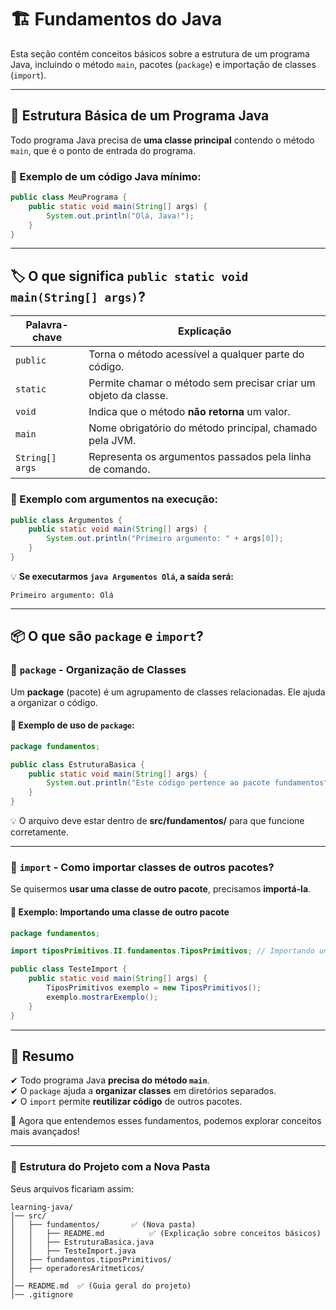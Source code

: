 # 🏗️ Fundamentos do Java

Esta seção contém conceitos básicos sobre a estrutura de um programa Java, incluindo o método `main`, pacotes (`package`) e importação de classes (`import`).

---

## 📌 Estrutura Básica de um Programa Java

Todo programa Java precisa de **uma classe principal** contendo o método `main`, que é o ponto de entrada do programa.

### 🔹 Exemplo de um código Java mínimo:
```java
public class MeuPrograma {
    public static void main(String[] args) {
        System.out.println("Olá, Java!");
    }
}
```

---

## 🏷️ O que significa `public static void main(String[] args)`?

| Palavra-chave | Explicação |
|--------------|-----------|
| `public` | Torna o método acessível a qualquer parte do código. |
| `static` | Permite chamar o método sem precisar criar um objeto da classe. |
| `void` | Indica que o método **não retorna** um valor. |
| `main` | Nome obrigatório do método principal, chamado pela JVM. |
| `String[] args` | Representa os argumentos passados pela linha de comando. |

### 🔹 Exemplo com argumentos na execução:
```java
public class Argumentos {
    public static void main(String[] args) {
        System.out.println("Primeiro argumento: " + args[0]);
    }
}
```
💡 **Se executarmos `java Argumentos Olá`, a saída será:**
```
Primeiro argumento: Olá
```

---

## 📦 O que são `package` e `import`?

### 🔹 **`package` - Organização de Classes**
Um **package** (pacote) é um agrupamento de classes relacionadas. Ele ajuda a organizar o código.

#### 📝 Exemplo de uso de `package`:

```java
package fundamentos;

public class EstruturaBasica {
    public static void main(String[] args) {
        System.out.println("Este código pertence ao pacote fundamentos");
    }
}
```
💡 O arquivo deve estar dentro de **src/fundamentos/** para que funcione corretamente.

---

### 🔹 **`import` - Como importar classes de outros pacotes?**
Se quisermos **usar uma classe de outro pacote**, precisamos **importá-la**.

#### 📝 Exemplo: Importando uma classe de outro pacote

```java
package fundamentos;

import tiposPrimitivos.II.fundamentos.TiposPrimitivos; // Importando uma classe de outro pacote

public class TesteImport {
    public static void main(String[] args) {
        TiposPrimitivos exemplo = new TiposPrimitivos();
        exemplo.mostrarExemplo();
    }
}
```
---

## 🎯 **Resumo**
✔ Todo programa Java **precisa do método `main`**.  
✔ O `package` ajuda a **organizar classes** em diretórios separados.  
✔ O `import` permite **reutilizar código** de outros pacotes.

🚀 Agora que entendemos esses fundamentos, podemos explorar conceitos mais avançados!

---

### 📂 **Estrutura do Projeto com a Nova Pasta**
Seus arquivos ficariam assim:

```
learning-java/
│── src/
│   ├── fundamentos/       ✅ (Nova pasta)
│   │   ├── README.md          ✅ (Explicação sobre conceitos básicos)
│   │   ├── EstruturaBasica.java
│   │   ├── TesteImport.java
│   ├── fundamentos.tiposPrimitivos/
│   ├── operadoresAritmeticos/
│
│── README.md  ✅ (Guia geral do projeto)
│── .gitignore
```